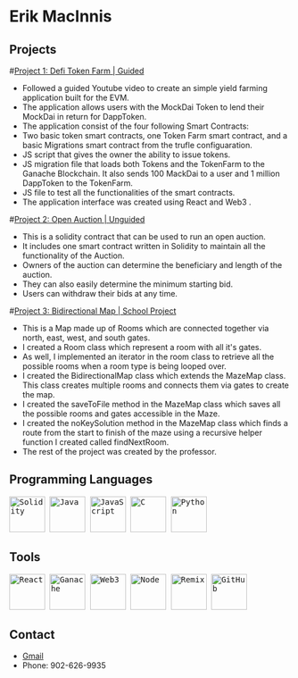 # Erik MacInnis

## Projects

#[Project 1: Defi Token Farm | Guided](https://github.com/erikmacinnnis/DefiTokenFarm)
* Followed a guided Youtube video to create an simple yield farming application built for the EVM.
* The application allows users with the MockDai Token to lend their MockDai in return for DappToken. 
* The application consist of the four following Smart Contracts:
* Two basic token smart contracts, one Token Farm smart contract, and a basic Migrations smart contract from the trufle configuaration.
* JS script that gives the owner the ability to issue tokens.
* JS migration file that loads both Tokens and the TokenFarm to the Ganache Blockchain. It also sends 100 MackDai to a user and 1 million DappToken to the TokenFarm.
* JS file to test all the functionalities of the smart contracts.
* The application interface was created using React and Web3 .

#[Project 2: Open Auction | Unguided](https://github.com/erikmacinnnis/Auction)
* This is a solidity contract that can be used to run an open auction.
* It includes one smart contract written in Solidity to maintain all the functionality of the Auction.
* Owners of the auction can determine the beneficiary and length of the auction.
* They can also easily determine the minimum starting bid.
* Users can withdraw their bids at any time.

#[Project 3: Bidirectional Map | School Project](https://github.com/erikmacinnnis/Bidirectional-Map)
* This is a Map made up of Rooms which are connected together via north, east, west, and south gates.
* I created a Room class which represent a room with all it's gates.
* As well, I implemented an iterator in the room class to retrieve all the possible rooms when a room type is being looped over.
* I created the BidirectionalMap class which extends the MazeMap class. This class creates multiple rooms and connects them via gates to create the map.
* I created the saveToFile method in the MazeMap class which saves all the possible rooms and gates accessible in the Maze.
* I created the noKeySolution method in the MazeMap class which finds a route from the start to finish of the maze using a recursive helper function I created called findNextRoom.
* The rest of the project was created by the professor.

## Programming Languages

<kbd>
  <img src="https://user-images.githubusercontent.com/76134357/153966944-14a398c4-3809-4e67-b8c6-4cd66045a5aa.png" height="64" title="Solidity">  
  <img src="https://user-images.githubusercontent.com/76134357/154089250-f80747e3-52cd-4b2e-a23a-1b0b38a68a60.png" height="64" title="Java">    
  <img src="https://user-images.githubusercontent.com/76134357/154090438-b07861e8-6818-4f2c-824d-54d1d62c2bed.png" height="64" title="JavaScript">    
  <img src="https://user-images.githubusercontent.com/76134357/154090460-39f58d63-e949-4225-9bb5-3c589090aa09.png" height="64" title="C">    
  <img src="https://user-images.githubusercontent.com/76134357/154090452-bafa2163-67a4-4bc6-8353-18e5c63b1d37.png" height="64" title="Python">    
</kbd>

## Tools

<kbd>
  <img src="https://user-images.githubusercontent.com/76134357/154090476-e240d4e8-6408-4487-8684-46ab13f67bd4.png" height="64" title="React">  
  <img src="https://user-images.githubusercontent.com/76134357/154090481-81ad6e15-5fed-493d-b74b-f86a7ce1c9c2.png" height="64" title="Ganache">    
  <img src="https://user-images.githubusercontent.com/76134357/154090496-85935ec3-1c9f-4312-8e1b-231918a93377.jpeg" height="64" title="Web3">    
  <img src="https://user-images.githubusercontent.com/76134357/154090504-c48aeca8-0ca3-4fa5-a1a9-5deb963f618e.png" height="64" title="Node">    
  <img src="https://user-images.githubusercontent.com/76134357/154090487-ad817df8-0c77-4808-bd65-07aec9e09567.jpeg" height="64" title="Remix">    
  <img src="https://user-images.githubusercontent.com/76134357/154091752-5a0d24fd-0e32-41b0-a27e-17704f6c7f2f.png" height="64" title="GitHub">  
</kbd>

## Contact

* [Gmail](mailto:erikhyun35@gmail.com)
* Phone: 902-626-9935
